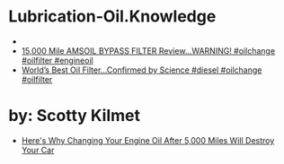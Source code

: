 # Lubrication-Oil.Knowledge
- [](https://youtu.be/qPXsCG-C-JY)
- [15,000 Mile AMSOIL BYPASS FILTER Review…WARNING! #oilchange #oilfilter #engineoil](https://youtu.be/wM2VAT3GTnU)
- [World’s Best Oil Filter…Confirmed by Science #diesel #oilchange #oilfilter](https://youtu.be/z6KcNTYSa1I)

# by: Scotty Kilmet
- [Here's Why Changing Your Engine Oil After 5,000 Miles Will Destroy Your Car](https://youtu.be/4QPutvcOFwM)
